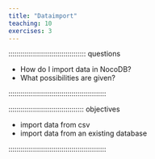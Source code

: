 ```yaml
---
title: "Dataimport"
teaching: 10
exercises: 3
---
```


:::::::::::::::::::::::::::::::::::::: questions

- How do I import data in NocoDB?
- What possibilities are given?

::::::::::::::::::::::::::::::::::::::::::::::::

::::::::::::::::::::::::::::::::::::: objectives

- import data from csv
- import data from an existing database

::::::::::::::::::::::::::::::::::::::::::::::::
